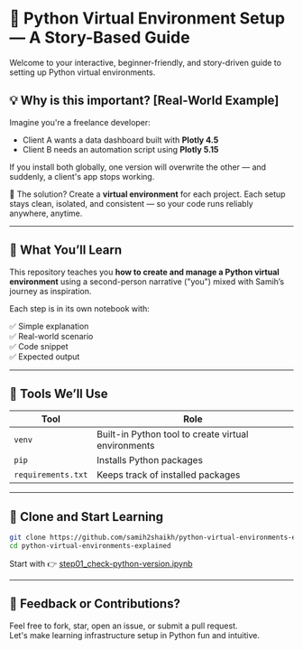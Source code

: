 # 🚀 Python Virtual Environment Setup — A Story-Based Guide

Welcome to your interactive, beginner-friendly, and story-driven guide to setting up Python virtual environments.

## 💡 Why is this important? [Real-World Example]

Imagine you're a freelance developer:

- Client A wants a data dashboard built with **Plotly 4.5**
- Client B needs an automation script using **Plotly 5.15**

If you install both globally, one version will overwrite the other — and suddenly, a client's app stops working.

🎯 The solution? Create a **virtual environment** for each project. Each setup stays clean, isolated, and consistent — so your code runs reliably anywhere, anytime.

---

## 🧠 What You’ll Learn

This repository teaches you **how to create and manage a Python virtual environment** using a second-person narrative ("you") mixed with Samih’s journey as inspiration.

Each step is in its own notebook with:

✅ Simple explanation  
✅ Real-world scenario  
✅ Code snippet  
✅ Expected output

---

## 🧰 Tools We’ll Use

| Tool             | Role                                               |
|------------------|----------------------------------------------------|
| `venv`           | Built-in Python tool to create virtual environments |
| `pip`            | Installs Python packages                            |
| `requirements.txt` | Keeps track of installed packages                |

---

## 🔗 Clone and Start Learning

```bash
git clone https://github.com/samih2shaikh/python-virtual-environments-explained.git
cd python-virtual-environments-explained
```

Start with 👉 [step01_check-python-version.ipynb](step01_check-python-version.ipynb)

---

## 📩 Feedback or Contributions?

Feel free to fork, star, open an issue, or submit a pull request.  
Let's make learning infrastructure setup in Python fun and intuitive.
